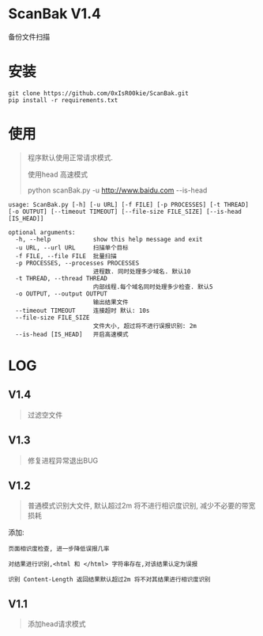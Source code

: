 # ScanBak V1.4
备份文件扫描

# 安装
```
git clone https://github.com/0xIsR00kie/ScanBak.git
pip install -r requirements.txt
```

# 使用
> 程序默认使用正常请求模式. 
> 
> 使用head 高速模式
> 
> python scanBak.py -u http://www.baidu.com --is-head
```
usage: ScanBak.py [-h] [-u URL] [-f FILE] [-p PROCESSES] [-t THREAD] [-o OUTPUT] [--timeout TIMEOUT] [--file-size FILE_SIZE] [--is-head [IS_HEAD]]

optional arguments:
  -h, --help            show this help message and exit
  -u URL, --url URL     扫描单个目标
  -f FILE, --file FILE  批量扫描
  -p PROCESSES, --processes PROCESSES
                        进程数. 同时处理多少域名. 默认10
  -t THREAD, --thread THREAD
                        内部线程.每个域名同时处理多少检查. 默认5
  -o OUTPUT, --output OUTPUT
                        输出结果文件
  --timeout TIMEOUT     连接超时 默认: 10s
  --file-size FILE_SIZE
                        文件大小, 超过将不进行误报识别: 2m
  --is-head [IS_HEAD]   开启高速模式

```

# LOG
## V1.4
> 过滤空文件
> 
## V1.3
> 修复进程异常退出BUG
> 
## V1.2
> 普通模式识别大文件, 默认超过2m 将不进行相识度识别, 减少不必要的带宽损耗
>
添加:

    页面相识度检查, 进一步降低误报几率  

    对结果进行识别,<html 和 </html> 字符串存在,对该结果认定为误报  

    识别 Content-Length 返回结果默认超过2m 将不对其结果进行相识度识别  
## V1.1
> 添加head请求模式
